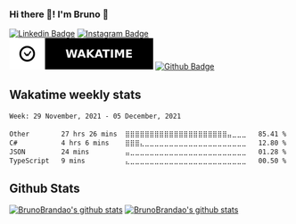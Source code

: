 ### Hi there 👋! I'm Bruno 👋 
[![Linkedin Badge](https://img.shields.io/badge/-LinkedIn-blue?style=for-the-badge&logo=Linkedin&logoColor=white&link=https://www.linkedin.com/in/bruno-brandao-808b4473/)](https://www.linkedin.com/in/bruno-brandao-808b4473)
[![Instagram Badge](https://img.shields.io/badge/-Instagram-C13584?style=for-the-badge&labelColor=C13584&logo=instagram&logoColor=white&link=https://www.instagram.com/bruno.eduardosb/)](https://www.instagram.com/bruno.eduardosb/)
[![Wakatime Badge](https://raw.githubusercontent.com/bruno-brandao/bruno-brandao/master/wakatime-badge.svg)](https://wakatime.com/@7886ec48-355c-4f8f-963f-66ab9a594a25) 
[![Github Badge](https://img.shields.io/badge/-Github-black?style=for-the-badge&logo=github&logoColor=white&link=https://github.com/bruno-brandao/)](https://github.com/bruno-brandao) 
<!--
**bruno-brandao/bruno-brandao** is a ✨ _special_ ✨ repository because its `README.md` (this file) appears on your GitHub profile.

Here are some ideas to get you started:

- 🔭 I’m currently working on ...
- 🌱 I’m currently learning ...
- 👯 I’m looking to collaborate on ...
- 🤔 I’m looking for help with ...
- 💬 Ask me about ...
- 📫 How to reach me: ...
- 😄 Pronouns: ...
- ⚡ Fun fact: ...
-->

## Wakatime weekly stats 
<!--START_SECTION:waka-->
```text
Week: 29 November, 2021 - 05 December, 2021

Other        27 hrs 26 mins  ⣿⣿⣿⣿⣿⣿⣿⣿⣿⣿⣿⣿⣿⣿⣿⣿⣿⣿⣿⣿⣿⣤⣀⣀⣀   85.41 % 
C#           4 hrs 6 mins    ⣿⣿⣿⣄⣀⣀⣀⣀⣀⣀⣀⣀⣀⣀⣀⣀⣀⣀⣀⣀⣀⣀⣀⣀⣀   12.80 % 
JSON         24 mins         ⣤⣀⣀⣀⣀⣀⣀⣀⣀⣀⣀⣀⣀⣀⣀⣀⣀⣀⣀⣀⣀⣀⣀⣀⣀   01.28 % 
TypeScript   9 mins          ⣄⣀⣀⣀⣀⣀⣀⣀⣀⣀⣀⣀⣀⣀⣀⣀⣀⣀⣀⣀⣀⣀⣀⣀⣀   00.50 % 
```
<!--END_SECTION:waka-->

## Github Stats 

[![BrunoBrandao's github stats](https://github-readme-stats.vercel.app/api?username=bruno-brandao&include_all_commits=true&count_private=true&show_icons=true&theme=dark)](https://github.com/bruno-brandao) [![BrunoBrandao's github stats](https://github-readme-stats.vercel.app/api/top-langs?username=bruno-brandao&include_all_commits=true&count_private=true&show_icons=true&theme=dark&layout=compact)](https://github.com/bruno-brandao)
